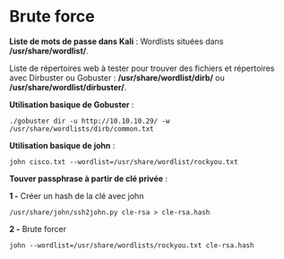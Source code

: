 # Brute force

**Liste de mots de passe dans Kali** : 
Wordlists situées dans **/usr/share/wordlist/**.

Liste de répertoires web à tester pour trouver des fichiers et répertoires avec Dirbuster ou Gobuster : **/usr/share/wordlist/dirb/** ou **/usr/share/wordlist/dirbuster/**.  

**Utilisation basique de Gobuster** :  
```
./gobuster dir -u http://10.10.10.29/ -w /usr/share/wordlists/dirb/common.txt
```

**Utilisation basique de john** :  
```
john cisco.txt --wordlist=/usr/share/wordlist/rockyou.txt
```

**Touver passphrase à partir de clé privée** :  

**1 -** Créer un hash de la clé avec john
```
/usr/share/john/ssh2john.py cle-rsa > cle-rsa.hash
```
**2 -** Brute forcer
```
john --wordlist=/usr/share/wordlists/rockyou.txt cle-rsa.hash
```